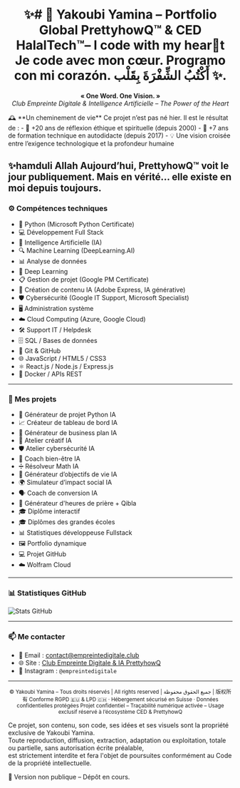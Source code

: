 <h1 align="center">✨# 💜 Yakoubi Yamina – Portfolio Global PrettyhowQ™ & CED HalalTech™– I code with my hearَt
 Je code avec mon cœur.       Programo con mi corazón.  
أَكْتُبُ الشِّفْرَةَ بِقَلْب
 ✨.   </h1>

<p align="center"><strong>« One Word. One Vision. »</strong><br>
<em>Club Empreinte Digitale & Intelligence Artificielle – The Power of the Heart</em></p>
🕰️ **Un cheminement de vie**  
Ce projet n’est pas né hier.  
Il est le résultat de :
- 🌱 +20 ans de réflexion éthique et spirituelle (depuis 2000)
- 🧠 +7 ans de formation technique en autodidacte (depuis 2017)
- 💡 Une vision croisée entre l’exigence technologique et la profondeur humaine

✨hamduli Allah   Aujourd’hui, PrettyhowQ™ voit le jour publiquement.
Mais en vérité… elle existe en moi depuis toujours. 
---

### ⚙️ Compétences techniques

- 🐍 Python (Microsoft Python Certificate)
- 💻 Développement Full Stack
- 🧠 Intelligence Artificielle (IA)
- 🔍 Machine Learning (DeepLearning.AI)
- 📊 Analyse de données
- 🧬 Deep Learning
- 📋 Gestion de projet (Google PM Certificate)
- 🎨 Création de contenu IA (Adobe Express, IA générative)
- 🛡️ Cybersécurité (Google IT Support, Microsoft Specialist)
- 🖥️ Administration système
- ☁️ Cloud Computing (Azure, Google Cloud)
- 🛠️ Support IT / Helpdesk
- 🗄️ SQL / Bases de données
- 🧭 Git & GitHub
- 🌐 JavaScript / HTML5 / CSS3
- ⚛️ React.js / Node.js / Express.js
- 🐳 Docker / APIs REST

---

### 🚀 Mes projets

- 🤖 Générateur de projet Python IA
- 📈 Créateur de tableau de bord IA
- 💼 Générateur de business plan IA
- 🎨 Atelier créatif IA
- 🛡️ Atelier cybersécurité IA
- 🧘 Coach bien-être IA
- ➗ Résolveur Math IA
- 🎯 Générateur d’objectifs de vie IA
- 🌍 Simulateur d’impact social IA
- 🗣️ Coach de conversion IA
- 🕌 Générateur d'heures de prière + Qibla
- 🎓 Diplôme interactif
- 🎓 Diplômes des grandes écoles
- 📊 Statistiques développeuse Fullstack
- 🖼️ Portfolio dynamique
- 💻 Projet GitHub
- ☁️ Wolfram Cloud

---

### 📊 Statistiques GitHub

![Stats GitHub](https://github-readme-stats.vercel.app/api?username=PrettyhowQ&show_icons=true&theme=radical&hide_title=true)

---

### 📫 Me contacter

- 📧 Email : contact@empreintedigitale.club  
- 🌐 Site : [Club Empreinte Digitale & IA PrettyhowQ](https://github.com/PrettyhowQ/yakoubi_yamina_CED)  
- 📸 Instagram : `@empreintedigitale`

---

<p align="center"><sub>
© Yakoubi Yamina – Tous droits réservés | All rights reserved | جميع الحقوق محفوظة | 版权所有  
Conforme RGPD 🇪🇺 & LPD 🇨🇭 · Hébergement sécurisé en Suisse · Données confidentielles protégées  
Projet confidentiel – Traçabilité numérique activée – Usage exclusif réservé à l’écosystème CED & PrettyhowQ  

Ce projet, son contenu, son code, ses idées et ses visuels sont la propriété exclusive de Yakoubi Yamina.  
Toute reproduction, diffusion, extraction, adaptation ou exploitation, totale ou partielle, sans autorisation écrite préalable,  
est strictement interdite et fera l'objet de poursuites conformément au Code de la propriété intellectuelle.  

📌 Version non publique – Dépôt en cours.
